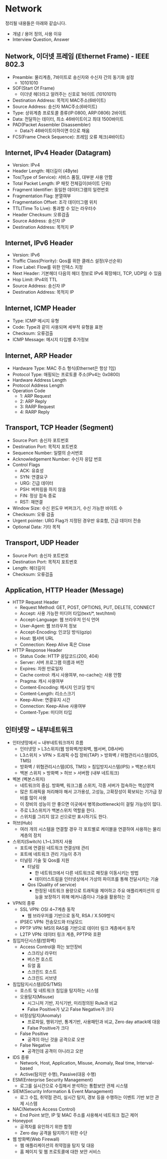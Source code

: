 # Network

정리될 내용들은 아래와 같습니다.

- 개념 / 용어 정의, 사용 이유
- Interview Question, Answer

## Network, 이더넷 프레임 (Ethernet Frame) - IEEE 802.3

- Preamble: 물리계층, 7바이트로 송신자와 수신자 간의 동기화 설정
    - 10101010
- SOF(Start Of Frame)
    - 이더넷 헤더라고 알려주는 신호로 1바이트 (10101011)
- Destination Address: 목적지 MAC주소(6바이트)
- Source Address: 송신자 MAC주소(6바이트)
- Type: 상위계층 프로토콜 종류(IP:0800, ARP:0806) 2바이트
- Data: 전달하는 데이터, 최소 46바이트이고 최대 1500바이트
- PAD(Packet Assembler Disassembler)
    - Data가 46바이트이하이면 0으로 채움
- FCS(Frame Check Sequence): 프레임 오류 체크(4바이트)

## Internet, IPv4 Header (Datagram)

- Version: IPv4
- Header Length: 헤더길이 (4Byte)
- Tos(Type of Service): 서비스 품질, 대부분 사용 안함
- Total Packet Length: IP 패킷 전체길이(바이트 단위)
- Fragment Identifier: 동일한 데이터그램의 일련번호
- Fragmentation Flag: 분열여부
- Fragmentation Offset: 조각 데이터그램 위치
- TTL(Time To Live): 통과할 수 있는 라우터수
- Header Checksum: 오류검출
- Source Address: 송신자 IP
- Destination Address: 목적지 IP

## Internet, IPv6 Header

- Version: IPv6
- Traffic Class(Priority): Qos를 위한 클래스 설정(우선순위)
- Flow Label: Flow를 위한 인덱스 지정
- Next Header: 기본헤더 다음의 헤더 정보로 IPv6 확장헤더, TCP, UDP일 수 있음
- Hop Limit: IPv4의 TTL
- Source Address: 송신자 IP
- Destination Address: 목적지 IP

## Internet, ICMP Header

- Type: ICMP 메시지 유형
- Code: Type과 같이 사용되며 세부적 유형을 표현
- Checksum: 오류검출
- ICMP Message: 메시지 타입별 추가정보

## Internet, ARP Header

- Hardware Type: MAC 주소 형식(Ethernet은 항상 1임)
- Protocol Type: 매핑되는 프로토콜 주소(IPv4는 0x0800)
- Hardware Address Length
- Protocol Address Length
- Operation Code
    - 1: ARP Request
    - 2: ARP Reply
    - 3: RARP Request
    - 4: RARP Reply

## Transport, TCP Header (Segment)

- Source Port: 송신자 포트번호
- Destination Port: 목적지 포트번호
- Sequence Number: 일렬의 순서번호
- Acknowledgement Number: 수신자 응답 번호
- Control Flags
    - ACK: 유효성
    - SYN: 연결요구
    - URG: 긴급 데이터
    - PSH: 버퍼링을 하지 않음
    - FIN: 정상 접속 종료
    - RST: 재연결
- Window Size: 수신 윈도우 버퍼크기, 수신 가능한 바이트 수
- Checksum: 오류 검출
- Urgent pointer: URG Flag가 지정된 경우만 유효함, 긴급 데이터 전송
- Optional Data: 기타 목적

## Transport, UDP Header

- Source Port: 송신자 포트번호
- Destination Port: 목적지 포트번호
- Length: 헤더길이
- Checksum: 오류검출

## Application, HTTP Header (Message)

- HTTP Request Header
    - Request Method: GET, POST, OPTIONS, PUT, DELETE, CONNECT
    - Accept: 사용 가능한 미디어 타입(text/*, text/html)
    - Accept-Language: 웹 브라우저 인식 언어
    - User-Agent: 웹 브라우저 정보
    - Accept-Encoding: 인코딩 방식(gzip)
    - Host: 웹서버 URL
    - Connection: Keep Alive 혹은 Close
- HTTP Response Header
    - Status Code: HTTP 응답코드(200, 404)
    - Server: 서버 프로그램 이름과 버전
    - Expires: 자원 만료일자
    - Cache control: 캐시 사용여부, no-cache는 사용 안함
    - Pragma: 캐시 사용여부
    - Content-Encoding: 메시지 인코딩 방식
    - Content-Length: 리소스크기
    - Keep-Alive: 연결유지 시간
    - Connection: Keep-Alive 사용여부
    - Content-Type: 미디어 타입

## 인터넷망 ~ 내부네트워크

- 인터넷망에서 ~ 내부네트워크까지 흐름
    - 인터넷망 > L3스위치(웹 방화벽/방화벽, 웹서버, DB서버)
    - L3스위치 > VPN > 트래픽 수집 장비(TAP) > 방화벽 / 위협관리시스템(IDS, TMS)
    - 방화벽 / 위협관리시스템(IDS, TMS) > 침입방지시스템(IPS) > 백본스위치
    - 백본 스위치 > 방화벽 > 허브 > 서버팜 (내부 네트워크)
- 벡본 (벡본스위치)
    - 네트워크의 중심. 방화벽, 워크그룹 스위치, 각종 서버가 접속하는 핵심영역
    - 많은 트래픽을 처리해야 해서 고가용성, 고성능, 고확장성이 확보되는 기가급 장비를 많이 사용
    - 이 장비의 성능이 안 좋으면 이곳에서 병목(bottleneck)이 걸릴 가능성이 많다.
    - 주로 L3스위치가 백본스위치 역할을 한다.
    - 스위치를 그리지 않고 선으로만 표시하기도 한다.
- 허브(Hub)
    - 여러 개의 시스템을 연결할 경우 각 포트별로 케이블을 연결하여 사용하는 물리계층의 장치
- 스위치(Switch) L1~L3까지 사용
    - 포트에 연결된 네트워크 연결상태 관리
    - 포트에 네트워크 관리 기능이 추가
    - 터널링 기술 및 Qos를 지원
        - 터널링
            - 한 네트워크에서 다른 네트워크로 패킷을 이동시키는 방법
            - 데이터스트림을 인터넷상에서 가상의 파이프를 통해 전달시키는 기술
        - Qos (Quality of service)
            - 한정된 네트워크 용량으로 트래픽을 제어하고 주요 애플리케이션의 성능을 보장하기 위해 메커니즘이나 기술을 활용하는 것
- VPN의 종류
    - SSL VPN: OSI 4~7계층 동작
        - 웹 브라우저를 기반으로 동작, RSA / X.509방식
    - IPSEC VPN: 전송모드와 터널모드
    - PPTP VPN: MS의 RAS를 기반으로 데이터 링크 계층에서 동작
    - L2TP VPN: 데이터 링크 계층, PPTP와 호환
- 침입차단시스템(방화벽)
    - Access Control을 하는 보안장비
        - 스크리닝 라우터
        - 버스천 호스트
        - 듀얼 홈
        - 스크린드 호스트
        - 스크린드 서브넷
- 침입탐지시스템(IDS/TMS)
    - 호스트 및 네트워크 침입을 탐지하는 시스템
    - 오용탐지(Misuse)
        - 시그니처 기반, 지식기반, 미리정의된 Rule과 비교
        - False Positive가 낮고 False Negative가 크다
    - 비정상탐지(Anomaly)
        - 프로파일, 행위기반, 통계기반, 사용패턴과 비교, Zero day attack에 대응
        - False Positive가 크다
    - False Positive
        - 공격이 아닌 것을 공격으로 오판
    - False Negative
        - 공격인데 공격이 아니라고 오판
- IDS 종류
    - Network, Host, Application, Misuse, Anomaly, Real time, Interval-based
    - Active(탐지만 수행), Passive(대응 수행)
- ESM(Enterprise Security Management)
    - 로그를 실시간으로 수집해서 분석하는 통합보안 관제 시스템
- SIEM(Security Information & Event Management)
    - 로그 수집, 취약점 관리, 실시간 탐지, 경보 등을 수행하는 이벤트 기반 보안 관제 시스템
- NAC(Network Access Control)
    - End Point 보안, IP 및 MAC 주소를 사용해서 네트워크 접근 제어
- Honeypot
    - 공격자를 유인하기 위한 함정
    - Zero day 공격을 탐지하기 위한 수단
- 웹 방화벽(Web Firewall)
    - 웹 애플리케이션의 취약점을 탐지 및 대응
    - 홈 페이지 및 웹 프로토콜에 대한 보안 서비스